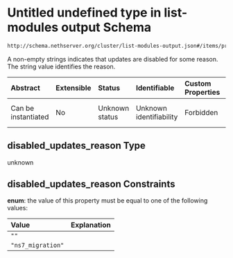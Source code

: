 # Untitled undefined type in list-modules output Schema

```txt
http://schema.nethserver.org/cluster/list-modules-output.json#/items/properties/disabled_updates_reason
```

A non-empty strings indicates that updates are disabled for some reason. The string value identifies the reason.

| Abstract            | Extensible | Status         | Identifiable            | Custom Properties | Additional Properties | Access Restrictions | Defined In                                                                            |
| :------------------ | :--------- | :------------- | :---------------------- | :---------------- | :-------------------- | :------------------ | :------------------------------------------------------------------------------------ |
| Can be instantiated | No         | Unknown status | Unknown identifiability | Forbidden         | Allowed               | none                | [list-modules-output.json\*](cluster/list-modules-output.json "open original schema") |

## disabled\_updates\_reason Type

unknown

## disabled\_updates\_reason Constraints

**enum**: the value of this property must be equal to one of the following values:

| Value             | Explanation |
| :---------------- | :---------- |
| `""`              |             |
| `"ns7_migration"` |             |
